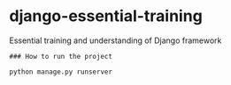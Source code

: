 # django-essential-training

Essential training and understanding of Django framework

```
### How to run the project

python manage.py runserver

```
